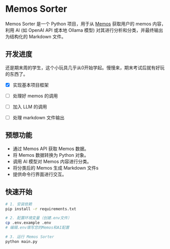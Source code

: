 # Memos Sorter

Memos Sorter 是一个 Python 项目，用于从 [Memos](https://github.com/usememos/memos) 获取用户的 memos 内容，
利用 AI (如 OpenAI API 或本地 Ollama 模型) 对其进行分析和分类，并最终输出为结构化的 Markdown 文件。

## 开发进度
还是期末周的学生，这个小玩具几乎从0开始学起。慢慢来，期末考试后就有好玩的东西了。
- [x] 实现基本项目框架
- [ ] 处理好 memos 的调用
- [ ] 加入 LLM 的调用
- [ ] 处理 markdown 文件输出


## 预想功能

- 通过 Memos API 获取 Memos 数据。
- 将 Memos 数据转换为 Python 对象。
- 调用 AI 模型对 Memos 内容进行分类。
- 将分类后的 Memos 生成 Markdown 文件s
- 提供命令行界面进行交互。

## 快速开始
```bash
# 1. 安装依赖
pip install -r requirements.txt

# 2. 配置环境变量（创建.env文件）
cp .env.example .env
# 编辑.env填写您的Memos和AI配置

# 3. 运行 Memos Sorter
python main.py